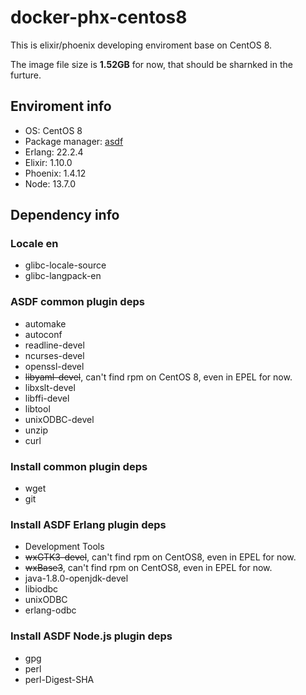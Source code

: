 # docker-phx-centos8
This is elixir/phoenix developing enviroment base on CentOS 8.

The image file size is **1.52GB** for now, that should be sharnked in the furture.

## Enviroment info
- OS: CentOS 8
- Package manager: [asdf](https://github.com/asdf-vm/asdf)
- Erlang: 22.2.4
- Elixir: 1.10.0
- Phoenix: 1.4.12
- Node: 13.7.0

## Dependency info

### Locale en
- glibc-locale-source
- glibc-langpack-en

### ASDF common plugin deps
- automake
- autoconf
- readline-devel
- ncurses-devel
- openssl-devel
- <del>libyaml-devel</del>, can't find rpm on CentOS 8, even in EPEL for now.
- libxslt-devel
- libffi-devel
- libtool
- unixODBC-devel
- unzip
- curl

### Install common plugin deps
- wget
- git

### Install ASDF Erlang plugin deps
- Development Tools
- <del>wxGTK3-devel</del>, can't find rpm on CentOS8, even in EPEL for now.
- <del>wxBase3</del>, can't find rpm on CentOS8, even in EPEL for now.
- java-1.8.0-openjdk-devel
- libiodbc 
- unixODBC
- erlang-odbc

### Install ASDF Node.js plugin deps
- gpg
- perl
- perl-Digest-SHA
